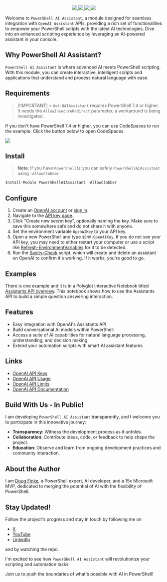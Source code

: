 
<p align="center">  
  <!-- <a href="https://twitter.com/dfinke">
    <img src="https://img.shields.io/badge/Twitter-@dfinke-blue.svg?logo=twitter&style=flat-square">
  </a> -->
  <!-- https://img.shields.io/twitter/follow/dfinke.svg?style=social&label=Follow%20%40dfinke -->
  <a href="https://x.com/dfinke">
    <img src="https://img.shields.io/twitter/follow/dfinke.svg?style=social&label=Follow%20%40dfinke">
  </a>
  <a href="https://youtube.com/@dougfinke">
    <img src="https://img.shields.io/youtube/channel/subscribers/UCP47ZkO5EDkoI2sr-3P4ShQ">
  </a>  
<a href="https://www.powershellgallery.com/packages/PowerShellAIAssistant/">
    <img src="https://img.shields.io/powershellgallery/v/PowerShellAIAssistant.svg">
  </a>  
  <a href="https://www.powershellgallery.com/packages/PowerShellAIAssistant/">
    <img src="https://img.shields.io/powershellgallery/dt/PowerShellAIAssistant.svg">
  </a>
</p>

Welcome to `PowerShell AI Assistant`, a module designed for seamless integration with `OpenAI Assistant` APIs, providing a rich set of functionalities to empower your PowerShell scripts with the latest AI technologies. Dive into an enhanced scripting experience by leveraging an AI-powered assistant in your console.

## Why PowerShell AI Assistant?

`PowerShell AI Assistant` is where advanced AI meets PowerShell scripting. With this module, you can create interactive, intelligent scripts and applications that understand and process natural language with ease.

## Requirements

> [!IMPORTANT] > `Get-OAIAssistant` requires PowerShell 7.4 or higher. It needs the `AllowInsecureRedirect` parameter, a workaround is being investigated.

If you don't have PowerShell 7.4 or higher, you can use CodeSpaces to run the example. Click the button below to open CodeSpaces.

<!--
query {
  repository (name: "powershellaiassistant-prerelease", owner: "dfinke")  {
        databaseId
  }
}
-->

<a href="https://github.com/codespaces/new?hide_repo_select=true&ref=main&repo=739751034&machine=standardLinux32gb&devcontainer_path=.devcontainer%2Fdevcontainer.json&location=East">
     <img src="https://img.shields.io/static/v1?style=for-the-badge&label=GitHub+Codespaces&message=Open&color=brightgreen&logo=github"/>
</a>

## Install

> **Note**: If you have `PowerShellAI` you can safely `PowerShellAIAssistant` using `-AllowClobber`

```powershell
Install-Module PowerShellAIAssistant -AllowClobber
```

## Configure

1. Create an [OpenAI account](https://platform.openai.com/signup) or [sign in](https://platform.openai.com/login).
2. Navigate to the [API key page](https://platform.openai.com/account/api-keys).
3. Click "Create new secret key", optionally naming the key. Make sure to save this somewhere safe and do not share it with anyone.
4. Set the environment variable `OpenAIKey` to your API key.
5. Open a new PowerShell and type `$ENV:OpenAIKey`. If you do not see your API key, you may need to either restart your computer or use a script like [Refresh-EnvironmentVariables](https://github.com/asheroto/Refresh-EnvironmentVariables) for it to be detected.
6. Run the [Sanity-Check](/examples/Sanity-Check.ps1) script, which will create and delete an assistant on OpenAI to confirm it's working. If it works, you're good to go.

## Examples

There is one example and it is in a Polyglot Interactive Notebook titled [Assistants API overview](examples/Assistants_API_overview.ipynb). This notebook shows how to use the Assistants API to build a simple question answering interaction.

## Features

-   Easy integration with OpenAI's Assistants API
-   Build conversational AI models within PowerShell
-   Access a suite of AI capabilities for natural language processing, understanding, and decision making
-   Extend your automation scripts with smart AI assistant features

## Links

-   [OpenAI API Keys](https://platform.openai.com/account/api-keys)
-   [OpenAI API Usage](https://platform.openai.com/usage)
-   [OpenAI API Limits](https://platform.openai.com/account/limits)
-   [OpenAI API Documentation](https://platform.openai.com/docs/introduction)

## Build With Us - In Public!

I am developing `PowerShell AI Assistant` transparently, and I welcome you to participate in this innovative journey:

-   **Transparency**: Witness the development process as it unfolds.
-   **Collaboration**: Contribute ideas, code, or feedback to help shape the project.
-   **Education**: Observe and learn from ongoing development practices and community interaction.

## About the Author

I am [Doug Finke](https://github.com/dfinke), a PowerShell expert, AI developer, and a 15x Microsoft MVP, dedicated to merging the potential of AI with the flexibility of PowerShell.

## Stay Updated!

Follow the project's progress and stay in touch by following me on

-   [X](https://x.com/dfinke)
-   [YouTube](https://www.youtube.com/@DougFinke)
-   [LinkedIn](https://www.linkedin.com/in/douglasfinke/)

and by watching the repo.

I'm excited to see how `PowerShell AI Assistant` will revolutionize your scripting and automation tasks.

Join us to push the boundaries of what's possible with AI in PowerShell!
